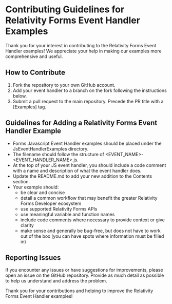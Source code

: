 # Contributing Guidelines for Relativity Forms Event Handler Examples

Thank you for your interest in contributing to the Relativity Forms Event Handler examples! We appreciate your help in making our examples more comprehensive and useful.

## How to Contribute

1. Fork the repository to your own GitHub account.
2. Add your event handler to a branch on the fork following the instructions below.
3. Submit a pull request to the main repository. Precede the PR title with a [Examples] tag.

## Guidelines for Adding a Relativity Forms Event Handler Example

- Forms Javascript Event Handler examples should be placed under the JsEventHandlerExamples directory.
- The filename should follow the structure of \<EVENT_NAME\>-\<EVENT_HANDLER_NAME\>.js.
- At the top of your JS event handler, you should include a code comment with a name and description of what the event handler does.
- Update the README.md to add your new addition to the Contents section.
- Your example should:
    - be clear and concise
    - detail a common workflow that may benefit the greater Relativity Forms Developer ecosystem
    - use supported Relativity Forms APIs
    - use meaningful variable and function names
    - include code comments where necessary to provide context or give clarity
    - make sense and generally be bug-free, but does not have to work out of the box (you can have spots where information must be filled in)

## Reporting Issues

If you encounter any issues or have suggestions for improvements, please open an issue on the GitHub repository. Provide as much detail as possible to help us understand and address the problem.

Thank you for your contributions and helping to improve the Relativity Forms Event Handler examples!
